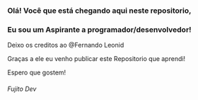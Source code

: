### Olá! Você que está chegando aqui neste repositorio, 
### Eu sou um Aspirante a programador/desenvolvedor!

Deixo os creditos ao @Fernando Leonid

Graças a ele eu venho publicar este Repositorio que aprendi!

Espero que gostem!

###### Fujito Dev
